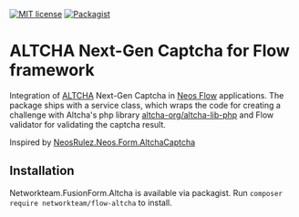 [![MIT license](http://img.shields.io/badge/license-MIT-brightgreen.svg)](http://opensource.org/licenses/MIT)
[![Packagist](https://img.shields.io/packagist/v/networkteam/flow-altcha.svg)](https://packagist.org/packages/networkteam/flow-altcha)

# ALTCHA Next-Gen Captcha for Flow framework

Integration of [ALTCHA](https://altcha.org/) Next-Gen Captcha in [Neos Flow](https://flowframework.readthedocs.io) applications. The package ships with a service class, which
wraps the code for creating a challenge with Altcha's php library [altcha-org/altcha-lib-php](https://github.com/altcha-org/altcha-lib-php)
and Flow validator for validating the captcha result.

Inspired by [NeosRulez.Neos.Form.AltchaCaptcha](https://github.com/patriceckhart/NeosRulez.Neos.Form.AltchaCaptcha)

## Installation

Networkteam.FusionForm.Altcha is available via packagist. Run `composer require networkteam/flow-altcha` to install.